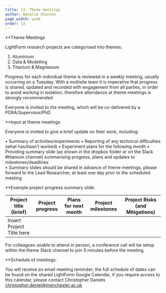 ```yaml
---
title: 13. Theme meetings
author: Natalie Shannon
page_width: wide
order: 13
---
```


**Theme Meetings 

LightForm research projects are categorised into themes:

1.	Aluminium 
2.	Data & Modelling 
3.	Titanium & Magnesium 

Progress for each individual theme is reviewed in a weekly meeting, usually occurring on a Tuesday.
With a multisite team it is imperative that progress is shared, updated and recorded with engagement from all parties, in order to avoid working in isolation, therefore attendance at theme meetings is strongly recommended. 

Everyone is invited to the meeting, which will be co-delivered by a PDRA/Supervisor/PhD

**Input at theme meetings

Everyone is invited to give a brief update on their work, including:

•	Summary of activities/experiments 
•	Reporting of any technical difficulties (what has/hasn't worked) 
•	Experiment plans for the following month
•	Providing summary slide (as shown in the dropbox folder or on the Slack #titanium channel) summarising progress, plans and updates to milestones/deadlines  
•	Summary slides should be shared in advance of theme meetings, please forward to the Lead Researcher, at least one day prior to the scheduled meeting

**Example project progress summary slide: 


<table class="smaller">
  <thead>
    <tr>
      <th>Project title (brief)</th>
      <th>Project progress</th>
      <th>Plans for next month</th>
      <th>Project milestones</th>
      <th>Project Risks (and Mitigations)</th>
    </tr>
  </thead>
  <tbody>
    <tr>
      <td>Insert Project Title here</td>
      <td></td>
      <td></td>
      <td></td>
      <td></td>
    </tr>
  </tbody>
</table>


For colleagues unable to attend in person, a conference call will be setup within the theme Slack channel to join 5 minutes before the meeting.

**Schedule of meetings:

You will receive an email meeting reminder; the full schedule of dates can be found on the shared LightForm Google Calendar, if you require access to this calendar, please contact Christopher Daniels christopher.daniel@manchester.ac.uk








